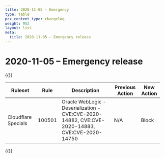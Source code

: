 ```yaml
---
title: 2020-11-05 – Emergency
type: table
pcx_content_type: changelog
weight: 952
layout: list
meta:
  title: 2020-11-05 – Emergency release
---
```


# 2020-11-05 – Emergency release

{{<table-wrap>}}

<table style="width: 100%">
  <thead>
    <tr>
      <th>Ruleset</th>
      <th>Rule</th>
      <th>Description</th>
      <th>Previous Action</th>
      <th>New Action</th>
    </tr>
  </thead>
  <tbody>
    <tr>
      <td>Cloudflare Specials</td>
      <td>100501</td>
      <td>
        Oracle WebLogic - Deserialization - CVE:CVE-2020-14882,
        CVE:CVE-2020-14883, CVE:CVE-2020-14750
      </td>
      <td>N/A</td>
      <td>Block</td>
    </tr>
  </tbody>
</table>
{{</table-wrap>}}
